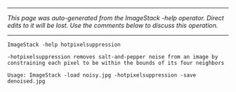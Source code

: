 
---

_This page was auto-generated from the ImageStack -help operator. Direct edits to it will be lost. Use the comments below to discuss this operation._

---

```
ImageStack -help hotpixelsuppression

-hotpixelsuppression removes salt-and-pepper noise from an image by
constraining each pixel to be within the bounds of its four neighbors

Usage: ImageStack -load noisy.jpg -hotpixelsuppression -save denoised.jpg
```